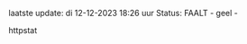 laatste update: 
di 12-12-2023 18:26   uur 
Status: FAALT - geel - 
<div class="service Y">httpstat</div>